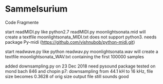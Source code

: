 # Sammelsurium
Code Fragmente 

start readMIDI.py 
like 
python2.7 readMIDI.py moonlightsonata.mid
will create a textfile moonlightsonata_MIDI.txt 
does not support python3. needs package Py-midi (https://github.com/vishnubob/python-midi.git)



start readwave.py
like
python readwav.py moonlightsonata.wav
will create a textfile moonlightsonata_WAV.txt containing the first 100000 samples


added downsampling.py on 23 Dec 2018
need pysound package
tested on mond bach 846 and chopin p7: downsampling from 44.1 kH to 16 kHz, file size becomes 0.3628 of orig size
output file still sounds good 
